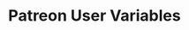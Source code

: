 ---
title: Patreon User Variables
navigation.title: Patreon User
variables:
  - name: user.id
    type: string
    description: The user's ID.
    value: 12345678
  - name: user.type
    type: string
    description: The user's type.
    value: user
---